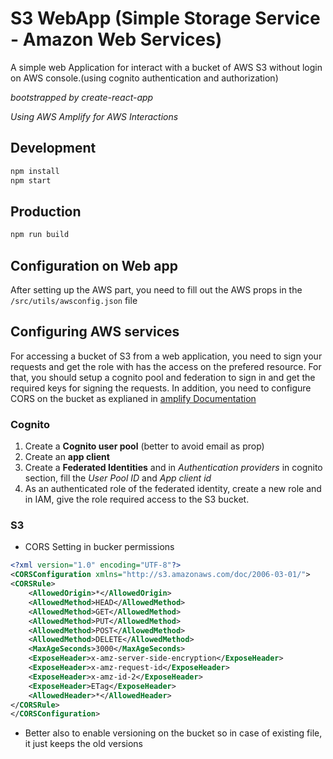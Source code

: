 # S3 WebApp (Simple Storage Service - Amazon Web Services)

A simple web Application for interact with a bucket of AWS S3 without login on AWS console.(using cognito authentication and authorization)

_bootstrapped by create-react-app_

_Using AWS Amplify for AWS Interactions_

## Development

```bash
npm install
npm start
```

## Production

```bash
npm run build
```

## Configuration on Web app

After setting up the AWS part, you need to fill out the AWS props in the `/src/utils/awsconfig.json` file

## Configuring AWS services

For accessing a bucket of S3 from a web application, you need to sign your requests and get the role with has the access on the prefered resource. For that, you should setup a cognito pool and federation to sign in and get the required keys for signing the requests. In addition, you need to configure CORS on the bucket as explianed in [amplify Documentation](https://aws.github.io/aws-amplify/media/storage_guide#setup-amazon-s3-bucket-cors-policy)

### Cognito

1.  Create a **Cognito user pool** (better to avoid email as prop)
2.  Create an **app client**
3.  Create a **Federated Identities** and in _Authentication providers_ in cognito section, fill the _User Pool ID_ and _App client id_
4.  As an authenticated role of the federated identity, create a new role and in IAM, give the role required access to the S3 bucket.

### S3

- CORS Setting in bucker permissions

```xml
<?xml version="1.0" encoding="UTF-8"?>
<CORSConfiguration xmlns="http://s3.amazonaws.com/doc/2006-03-01/">
<CORSRule>
    <AllowedOrigin>*</AllowedOrigin>
    <AllowedMethod>HEAD</AllowedMethod>
    <AllowedMethod>GET</AllowedMethod>
    <AllowedMethod>PUT</AllowedMethod>
    <AllowedMethod>POST</AllowedMethod>
    <AllowedMethod>DELETE</AllowedMethod>
    <MaxAgeSeconds>3000</MaxAgeSeconds>
    <ExposeHeader>x-amz-server-side-encryption</ExposeHeader>
    <ExposeHeader>x-amz-request-id</ExposeHeader>
    <ExposeHeader>x-amz-id-2</ExposeHeader>
    <ExposeHeader>ETag</ExposeHeader>
    <AllowedHeader>*</AllowedHeader>
</CORSRule>
</CORSConfiguration>
```

- Better also to enable versioning on the bucket so in case of existing file, it just keeps the old versions
